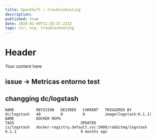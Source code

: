 ```yaml
---
title: OpenShift → troubleshooting
description: 
published: true
date: 2020-01-09T11:35:37.223Z
tags: vir, ocp, troubleshooting
---
```


# Header
Your content here

## issue → Metricas entorno test

## changging dc/logstash

```
NAME          REVISION   DESIRED   CURRENT   TRIGGERED BY
dc/logstash   48         0         0         image(logstash:6.1.1)
NAME          DOCKER REPO                                          
TAGS                              UPDATED
is/logstash   docker-registry.default.svc:5000/rabbitmq/logstash   6.1.1                             9 months ago
```